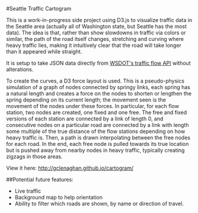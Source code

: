 #Seattle Traffic Cartogram

This is a work-in-progress side project using D3.js to visualize traffic data
in the Seattle area (actually all of Washington state, but Seattle has the most data).
The idea is that, rather than show slowdowns in traffic via colors or similar,
the path of the road itself changes, stretching and curving where heavy traffic lies,
making it intuitively clear that the road will take longer than it appeared while straight.

It is setup to take JSON data directly from [WSDOT's traffic flow API](http://wsdot.com/traffic/api/) without alterations.

To create the curves, a D3 force layout is used. This is a pseudo-physics simulation
of a graph of nodes connected by springy links, each spring has a natural length
and creates a force on the nodes to shorten or lengthen the spring depending on
its current length; the movement seen is the movement of the nodes under these forces.
In particular, for each flow station, two nodes are created, one fixed and one free.
The free and fixed versions of each station are connected by a link of length 0, and consecutive
nodes on a particular road are connected by a link with length some multiple of the true distance
of the flow stations depending on how heavy traffic is. Then, a path is drawn interpolating
between the free nodes for each road. In the end, each free node is pulled towards its true
location but is pushed away from nearby nodes in heavy traffic, typically creating zigzags
in those areas.

View it here: http://gclenaghan.github.io/cartogram/

##Potential future features:
 * Live traffic
 * Background map to help orientation
 * Ability to filter which roads are shown, by name or direction of travel.

